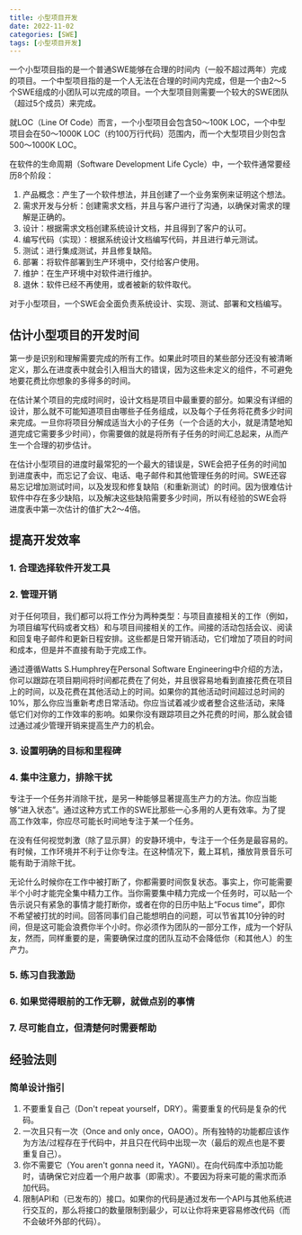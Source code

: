 ```yaml
---
title: 小型项目开发
date: 2022-11-02
categories: [SWE]
tags: [小型项目开发]
---
```


一个小型项目指的是一个普通SWE能够在合理的时间内（一般不超过两年）完成的项目。一个中型项目指的是一个人无法在合理的时间内完成，但是一个由2～5个SWE组成的小团队可以完成的项目。一个大型项目则需要一个较大的SWE团队（超过5个成员）来完成。

就LOC（Line Of Code）而言，一个小型项目会包含50～100K LOC，一个中型项目会在50～1000K LOC（约100万行代码）范围内，而一个大型项目少则包含500～1000K LOC。

在软件的生命周期（Software Development Life Cycle）中，一个软件通常要经历8个阶段：
1. 产品概念：产生了一个软件想法，并且创建了一个业务案例来证明这个想法。
2. 需求开发与分析：创建需求文档，并且与客户进行了沟通，以确保对需求的理解是正确的。
3. 设计：根据需求文档创建系统设计文档，并且得到了客户的认可。
4. 编写代码（实现）：根据系统设计文档编写代码，并且进行单元测试。
5. 测试：进行集成测试，并且修复缺陷。
6. 部署：将软件部署到生产环境中，交付给客户使用。
7. 维护：在生产环境中对软件进行维护。
8. 退休：软件已经不再使用，或者被新的软件取代。

对于小型项目，一个SWE会全面负责系统设计、实现、测试、部署和文档编写。

## 估计小型项目的开发时间

第一步是识别和理解需要完成的所有工作。如果此时项目的某些部分还没有被清晰定义，那么在进度表中就会引入相当大的错误，因为这些未定义的组件，不可避免地要花费比你想象的多得多的时间。

在估计某个项目的完成时间时，设计文档是项目中最重要的部分。如果没有详细的设计，那么就不可能知道项目由哪些子任务组成，以及每个子任务将花费多少时间来完成。一旦你将项目分解成适当大小的子任务（一个合适的大小，就是清楚地知道完成它需要多少时间），你需要做的就是将所有子任务的时间汇总起来，从而产生一个合理的初步估计。

在估计小型项目的进度时最常犯的一个最大的错误是，SWE会把子任务的时间加到进度表中，而忘记了会议、电话、电子邮件和其他管理任务的时间。SWE还容易忘记增加测试时间，以及发现和修复缺陷（和重新测试）的时间。因为很难估计软件中存在多少缺陷，以及解决这些缺陷需要多少时间，所以有经验的SWE会将进度表中第一次估计的值扩大2～4倍。

## 提高开发效率

### 1. 合理选择软件开发工具

### 2. 管理开销
对于任何项目，我们都可以将工作分为两种类型：与项目直接相关的工作（例如，为项目编写代码或者文档）和与项目间接相关的工作。间接的活动包括会议、阅读和回复电子邮件和更新日程安排。这些都是日常开销活动，它们增加了项目的时间和成本，但是并不直接有助于完成工作。

通过遵循Watts S.Humphrey在Personal Software Engineering中介绍的方法，你可以跟踪在项目期间将时间都花费在了何处，并且很容易地看到直接花费在项目上的时间，以及花费在其他活动上的时间。如果你的其他活动时间超过总时间的10%，那么你应当重新考虑日常活动。你应当试着减少或者整合这些活动，来降低它们对你的工作效率的影响。如果你没有跟踪项目之外花费的时间，那么就会错过通过减少管理开销来提高生产力的机会。

### 3. 设置明确的目标和里程碑

### 4. 集中注意力，排除干扰
专注于一个任务并消除干扰，是另一种能够显著提高生产力的方法。你应当能够“进入状态”。通过这种方式工作的SWE比那些一心多用的人更有效率。为了提高工作效率，你应尽可能长时间地专注于某一个任务。

在没有任何视觉刺激（除了显示屏）的安静环境中，专注于一个任务是最容易的。有时候，工作环境并不利于让你专注。在这种情况下，戴上耳机，播放背景音乐可能有助于消除干扰。

无论什么时候你在工作中被打断了，你都需要时间恢复状态。事实上，你可能需要半个小时才能完全集中精力工作。当你需要集中精力完成一个任务时，可以贴一个告示说只有紧急的事情才能打断你，或者在你的日历中贴上“Focus time”，即你不希望被打扰的时间。回答同事们自己能想明白的问题，可以节省其10分钟的时间，但是这可能会浪费你半个小时。你必须作为团队的一部分工作，成为一个好队友，然而，同样重要的是，需要确保过度的团队互动不会降低你（和其他人）的生产力。

### 5. 练习自我激励

### 6. 如果觉得眼前的工作无聊，就做点别的事情

### 7. 尽可能自立，但清楚何时需要帮助

## 经验法则

### 简单设计指引

1. 不要重复自己（Don't repeat yourself，DRY）。需要重复的代码是复杂的代码。
2. 一次且只有一次（Once and only once，OAOO）。所有独特的功能都应该作为方法/过程存在于代码中，并且只在代码中出现一次（最后的观点也是不要重复自己）。
3. 你不需要它（You aren't gonna need it，YAGNI）。在向代码库中添加功能时，请确保它对应着一个用户故事（即需求）。不要因为将来可能的需求而添加代码。
4. 限制API和（已发布的）接口。如果你的代码是通过发布一个API与其他系统进行交互的，那么将接口的数量限制到最少，可以让你将来更容易修改代码（而不会破坏外部的代码）。


